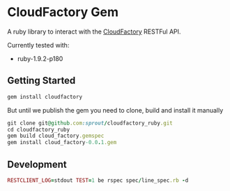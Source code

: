 # CloudFactory Gem

A ruby library to interact with the [CloudFactory](http://cloudfactory.com) RESTFul API.

Currently tested with:
* ruby-1.9.2-p180

## Getting Started

```ruby
gem install cloudfactory
```

But until we publish the gem you need to clone, build and install it manually
```ruby
git clone git@github.com:sprout/cloudfactory_ruby.git
cd cloudfactory_ruby
gem build cloud_factory.gemspec
gem install cloud_factory-0.0.1.gem
```

## Development
```ruby
RESTCLIENT_LOG=stdout TEST=1 be rspec spec/line_spec.rb -d
```
